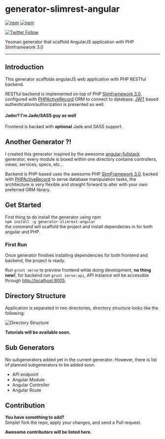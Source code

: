 # generator-slimrest-angular

<!-- [![Github All Releases](https://img.shields.io/github/downloads/aigdonia/generator-slimrest-angular/total.svg?style=flat-square)]() -->
[![npm](https://img.shields.io/npm/dt/generator-slimrest-angular.svg?style=flat-square)]()
[![npm](https://img.shields.io/npm/v/generator-slimrest-angular.svg?style=flat-square)]()


[![Twitter Follow](https://img.shields.io/twitter/follow/aigdonia.svg?style=social)]()

Yeoman generator that scaffold AngularJS application with PHP Slimframework 3.0

---

## Introduction
This generator scaffolds angularJS web application with PHP RESTful backend.

RESTful backend is implemented on top of PHP [Slimframework 3.0](http://www.slimframework.com/), configured with [PHPActiveRecord](http://www.phpactiverecord.org/) ORM to connect to database. [JWT](http://jwt.io/) based authentication/authorization is presented as well.

#### Jader? I'm Jade/SASS guy as well
Frontend is backed with **optional** Jade and SASS support.

## Another Generator ?!

I created this generator inspired by the awesome [angular-fullstack](https://github.com/DaftMonk/generator-angular-fullstack) generator, every module is boxed within one directory contains controllers, views, services, specs, etc...

Backend is PHP-based uses the awesome PHP [SlimFramework 3.0](http://www.slimframework.com/docs/), backed with [PHPActiveRecord](http://www.phpactiverecord.org/projects/main/wiki) to serve database manipulation tasks, the architecture is very flexible and straight forward to alter with your own preferred ORM library.

## Get Started

First thing to do install the generator using npm  
`npm install -g generator-slimrest-angular`  
the command will scaffold the project and install dependecies in for both angular and PHP.

<a id="get-start-guide"></a>

### First Run

Once generator finishes installing dependencies for both frontend and backend, the project is ready.

Run `grunt serve` to preview frontend while doing development, **no thing new!**, for backend run `grunt serve:api`, API instance will be accessible through [http://localhost:9005](http://localhost:9005).


## Directory Structure
Application is separated in two directories, directory structure looks like the following:

![Directory Structure](http://i.imgur.com/0ujbfe8.png)

**Tutorials will be available soon.**

## Sub Generators

No subgenerators added yet in the current generator. However, there is list of planned subgenerators to be added soon.

*   API endpoint
*   Angular Module
*   Angular Controller
*   Angular Route

<a id="contribution"></a>

## Contribution

**You have something to add?**  
Simple! fork the repo, apply your changes, and send a Pull request.

**Awesome contributors will be listed here.**
